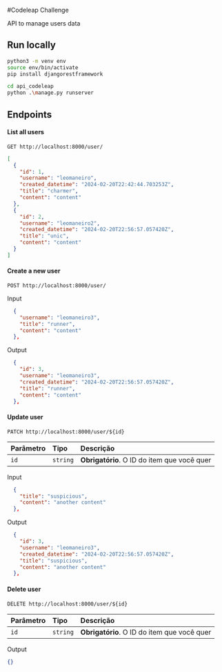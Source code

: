 #Codeleap Challenge

API to manage users data

## Run locally

```bash
python3 -m venv env
source env/bin/activate
pip install djangorestframework

cd api_codeleap
python .\manage.py runserver
```

## Endpoints

#### List all users

```http
GET http://localhost:8000/user/
```

```json
[
  {
    "id": 1,
    "username": "leomaneiro",
    "created_datetime": "2024-02-20T22:42:44.703253Z",
    "title": "charmer",
    "content": "content"
  },
  {
    "id": 2,
    "username": "leomaneiro2",
    "created_datetime": "2024-02-20T22:56:57.057420Z",
    "title": "unic",
    "content": "content"
  }
]
```

#### Create a new user

```http
POST http://localhost:8000/user/
```

Input

```json
  {
    "username": "leomaneiro3",
    "title": "runner",
    "content": "content"
  },
```

Output

```json
  {
    "id": 3,
    "username": "leomaneiro3",
    "created_datetime": "2024-02-20T22:56:57.057420Z",
    "title": "runner",
    "content": "content"
  },
```

#### Update user

```http
PATCH http://localhost:8000/user/${id}
```

| Parâmetro | Tipo     | Descrição                                   |
| :-------- | :------- | :------------------------------------------ |
| `id`      | `string` | **Obrigatório**. O ID do item que você quer |

Input

```json
  {
    "title": "suspicious",
    "content": "another content"
  },
```

Output

```json
  {
    "id": 3,
    "username": "leomaneiro3",
    "created_datetime": "2024-02-20T22:56:57.057420Z",
    "title": "suspicious",
    "content": "another content"
  },
```

#### Delete user

```http
DELETE http://localhost:8000/user/${id}
```

| Parâmetro | Tipo     | Descrição                                   |
| :-------- | :------- | :------------------------------------------ |
| `id`      | `string` | **Obrigatório**. O ID do item que você quer |

Output

```json
{}
```
